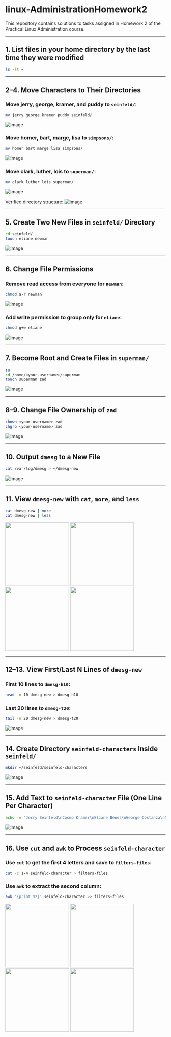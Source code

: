 # linux-AdministrationHomework2

This repository contains solutions to tasks assigned in Homework 2 of the Practical Linux Administration course.

---

## 1. List files in your home directory by the last time they were modified

```bash
ls -lt ~
```

---

## 2–4. Move Characters to Their Directories

### Move jerry, george, kramer, and puddy to `seinfeld/`:
```bash
mv jerry george kramer puddy seinfeld/
```
![image](https://github.com/user-attachments/assets/3348d872-b5bb-430e-8347-22989bfc6d56)

### Move homer, bart, marge, lisa to `simpsons/`:
```bash
mv homer bart marge lisa simpsons/
```
![image](https://github.com/user-attachments/assets/5e6d5225-9dc0-4bd6-96ca-c8e47412964f)

### Move clark, luther, lois to `superman/`:
```bash
mv clark luther lois superman/
```
![image](https://github.com/user-attachments/assets/01ec1c7b-01d4-446a-9918-c0aac23e2ec6)

Verified directory structure:
![image](https://github.com/user-attachments/assets/0a7053aa-1dab-465b-95b7-b80169fdcac2)

---

## 5. Create Two New Files in `seinfeld/` Directory

```bash
cd seinfeld/
touch eliane newman
```
![image](https://github.com/user-attachments/assets/56cab1d3-edba-43f3-83d3-e524dfb3b716)

---

## 6. Change File Permissions

### Remove read access from everyone for `newman`:
```bash
chmod a-r newman
```
![image](https://github.com/user-attachments/assets/c871891c-04e2-4396-bf92-5cb58b210a99)

### Add write permission to group only for `eliane`:
```bash
chmod g+w eliane
```
![image](https://github.com/user-attachments/assets/1df2be15-c3f3-40da-8408-499fa1976340)

---

## 7. Become Root and Create Files in `superman/`

```bash
su
cd /home/<your-username>/superman
touch superman zad
```
![image](https://github.com/user-attachments/assets/fa0715fc-3012-48e2-990d-c4639c1be9fa)

---

## 8–9. Change File Ownership of `zad`

```bash
chown <your-username> zad
chgrp <your-username> zad
```
![image](https://github.com/user-attachments/assets/50276263-cd4b-4fa1-a10c-1760b2dc4054)

---

## 10. Output `dmesg` to a New File

```bash
cat /var/log/dmesg > ~/dmesg-new
```
![image](https://github.com/user-attachments/assets/97d0fbb5-ed15-41ea-b69f-cd97c0d05403)

---

## 11. View `dmesg-new` with `cat`, `more`, and `less`

```bash
cat dmesg-new | more
cat dmesg-new | less
```

<p float="left">
  <img src="https://github.com/user-attachments/assets/6ce3e43c-4700-460a-bbf2-f1f7c4f24245" width="200"/>
  <img src="https://github.com/user-attachments/assets/1f33f827-b6a2-4979-99d4-0c891cd149f1" width="200"/>
  <img src="https://github.com/user-attachments/assets/3759a2dc-c124-45e4-8d4b-6a2d7fcb47f6" width="200"/>
  <img src="https://github.com/user-attachments/assets/ca1a586e-3b6c-4005-9f9f-ee0042f07c9e" width="200"/>
</p>

---

## 12–13. View First/Last N Lines of `dmesg-new`

### First 10 lines to `dmesg-h10`:
```bash
head -n 10 dmesg-new > dmesg-h10
```

### Last 20 lines to `dmesg-t20`:
```bash
tail -n 20 dmesg-new > dmesg-t20
```
![image](https://github.com/user-attachments/assets/04b6ea2f-00d1-4367-831d-a0805fb3ba54)

---

## 14. Create Directory `seinfeld-characters` Inside `seinfeld/`

```bash
mkdir ~/seinfeld/seinfeld-characters
```
![image](https://github.com/user-attachments/assets/285cfc87-55a8-407a-a19f-01f28582b3de)

---

## 15. Add Text to `seinfeld-character` File (One Line Per Character)

```bash
echo -e "Jerry Seinfeld\nCosmo Kramer\nEliane Benes\nGeorge Costanza\nNewman Mailman\nFrank Costanza\nEstelle Costanza\nMorty Seinfeld\nHelen Seinfeld\nBabes Kramer\nAlton Benes\nJ Peterman\nGeorge Steinbrenner\nUncle Leo\nDavid Puddy\nJustin Pit\nKenny Bania" > seinfeld-character
```
![image](https://github.com/user-attachments/assets/4bf515d5-96ce-4be6-b1b5-d415b1b234d4)

---

## 16. Use `cut` and `awk` to Process `seinfeld-character`

### Use `cut` to get the first 4 letters and save to `filters-files`:
```bash
cut -c 1-4 seinfeld-character > filters-files
```

### Use `awk` to extract the second column:
```bash
awk '{print $2}' seinfeld-character >> filters-files
```

<p float="left">
  <img src="https://github.com/user-attachments/assets/9d7c20b5-847e-4ccb-8725-f33f06419072" width="200"/>
  <img src="https://github.com/user-attachments/assets/cc5d1e73-2cb2-4d45-9821-0d48502555ea" width="200"/>
  <img src="https://github.com/user-attachments/assets/582aafe7-9d66-4eb5-b6f2-af93f015fff2" width="200"/>
  <img src="https://github.com/user-attachments/assets/336f329c-6618-49ef-bb87-beed98f581ba" width="200"/>
</p>

